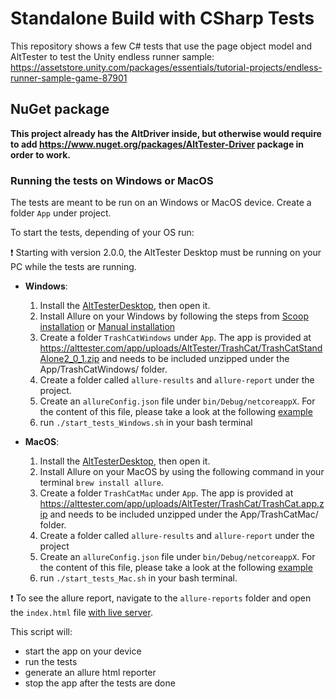 # Standalone Build with CSharp Tests

This repository shows a few C# tests that use the page object model and AltTester to test the Unity endless runner sample:
https://assetstore.unity.com/packages/essentials/tutorial-projects/endless-runner-sample-game-87901

## NuGet package

**This project already has the AltDriver inside, but otherwise would require to add https://www.nuget.org/packages/AltTester-Driver package in order to work.**

### Running the tests on Windows or MacOS
The tests are meant to be run on an Windows or MacOS device.
Create a folder `App` under project.

To start the tests, depending of your OS run:

❗ Starting with version 2.0.0, the AltTester Desktop must be running on your PC while the tests are running.

- **Windows**:
    1. Install the [AltTesterDesktop](https://alttester.com/app/uploads/AltTester/desktop/AltTesterDesktopPackageWindows__v2.0.1.zip), then open it.
    2. Install Allure on your Windows by following the steps from [Scoop installation](https://docs.qameta.io/allure/#_windows) or [Manual installation](https://docs.qameta.io/allure/#_manual_installation)
    3. Create a folder `TrashCatWindows` under `App`.
    The app is provided at https://alttester.com/app/uploads/AltTester/TrashCat/TrashCatStandAlone2_0_1.zip and needs to be included unzipped under the App/TrashCatWindows/ folder.
    4. Create a folder called `allure-results` and `allure-report` under the project.
    5. Create an `allureConfig.json` file under `bin/Debug/netcoreappX`. For the content of this file, please take a look at the following [example](https://docs.qameta.io/allure/#_config_samples)
    6. run `./start_tests_Windows.sh` in your bash terminal

- **MacOS**:
    1. Install the [AltTesterDesktop](https://alttester.com/app/uploads/AltTester/desktop/AltTesterDesktopPackageMac__v2.0.1.zip), then open it.
    2. Install Allure on your MacOS by using the following command in your terminal `brew install allure`.
    3. Create a folder `TrashCatMac` under `App`.
    The app is provided at https://alttester.com/app/uploads/AltTester/TrashCat/TrashCat.app.zip and needs to be included unzipped under the App/TrashCatMac/ folder.
    4. Create a folder called `allure-results` and `allure-report` under the project
    5. Create an `allureConfig.json` file under `bin/Debug/netcoreappX`. For the content of this file, please take a look at the following [example](https://docs.qameta.io/allure/#_config_samples)
    6. run `./start_tests_Mac.sh` in your bash terminal.


❗ To see the allure report, navigate to the `allure-reports` folder and open the `index.html` file [with live server](https://www.alphr.com/vs-code-open-with-live-server/).

   
This script will:

- start the app on your device
- run the tests
- generate an allure html reporter
- stop the app after the tests are done
